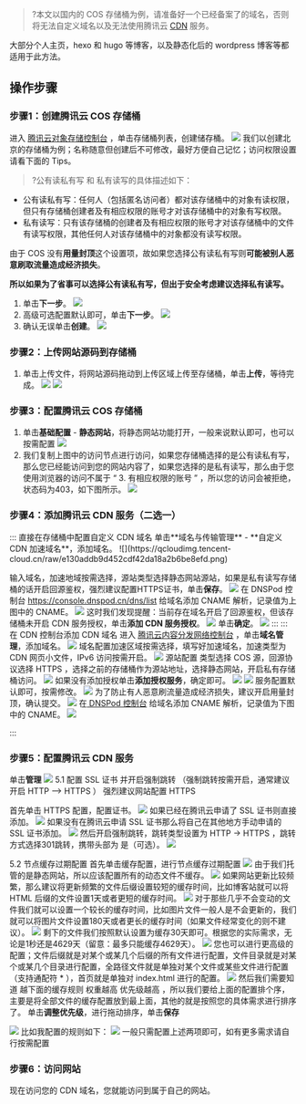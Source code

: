 >?本文以国内的 COS 存储桶为例，请准备好一个已经备案了的域名，否则将无法自定义域名以及无法使用腾讯云 [CDN](https://cloud.tencent.com/product/cdn?from=10680) 服务。

大部分个人主页，hexo 和 hugo 等博客，以及静态化后的 wordpress 博客等都适用于此方法。

## 操作步骤
### 步骤1：创建腾讯云 COS 存储桶
进入 [腾讯云对象存储控制台](https://console.cloud.tencent.com/cos) ，单击存储桶列表，创建储存桶。
![](https://qcloudimg.tencent-cloud.cn/raw/f4f8547ad5e713e6d9587a4132b9d657.png)
我们以创建北京的存储桶为例；名称随意但创建后不可修改，最好方便自己记忆；访问权限设置请看下面的 Tips。

>?公有读私有写 和 私有读写的具体描述如下：
- 公有读私有写：任何人（包括匿名访问者）都对该存储桶中的对象有读权限，但只有存储桶创建者及有相应权限的账号才对该存储桶中的对象有写权限。
- 私有读写：只有该存储桶的创建者及有相应权限的账号才对该存储桶中的文件有读写权限，其他任何人对该存储桶中的对象都没有读写权限。

由于 COS 没有**用量封顶**这个设置项，故如果您选择公有读私有写则**可能被别人恶意刷取流量造成经济损失**。

**所以如果为了省事可以选择公有读私有写，但出于安全考虑建议选择私有读写。**
1. 单击**下一步**。
![](https://qcloudimg.tencent-cloud.cn/raw/89dba8f5145a5f6df9c61f4313860460.png)
2. 高级可选配置默认即可，单击**下一步**。
![](https://qcloudimg.tencent-cloud.cn/raw/6e192b974d843c32631f6b9007bf006a.png)
3. 确认无误单击**创建**。
![](https://qcloudimg.tencent-cloud.cn/raw/9b1a5fb5f62d747bff65f40a7778d240.png)

### 步骤2：上传网站源码到存储桶
1. 单击上传文件，将网站源码拖动到上传区域上传至存储桶，单击**上传**，等待完成。
![](https://qcloudimg.tencent-cloud.cn/raw/3edb418c4bfffdbed6a5c336fda4d335.png)
![](https://qcloudimg.tencent-cloud.cn/raw/deae2e0228beb46cd9939c9b1cd977ec.png)

### 步骤3：配置腾讯云 COS 存储桶
1. 单击**基础配置** - **静态网站**，将静态网站功能打开，一般来说默认即可，也可以按需配置
![](https://qcloudimg.tencent-cloud.cn/raw/6493c313794183a9c4f00333e51af73c.png)
2. 我们复制上图中的访问节点进行访问，如果您存储桶选择的是公有读私有写，那么您已经能访问到您的网站内容了，如果您选择的是私有读写，那么由于您使用浏览器的访问不属于 “ 3. 有相应权限的账号 ” ，所以您的访问会被拒绝，状态码为403，如下图所示。
![](https://qcloudimg.tencent-cloud.cn/raw/7fac27bf148b733174289b0fe368e0c9.png)

### 步骤4：添加腾讯云 CDN 服务（二选一）

<dx-tabs>
::: 直接在存储桶中配置自定义 CDN 域名
单击**域名与传输管理** - **自定义 CDN 加速域名**，添加域名。
![](https://qcloudimg.tencent-cloud.cn/raw/e130addb9d452cdf42da18a2b6be8efd.png)

输入域名，加速地域按需选择，源站类型选择静态网站源站，如果是私有读写存储桶的话开启回源鉴权，强烈建议配置HTTPS证书，单击**保存**。
![](https://qcloudimg.tencent-cloud.cn/raw/0b752378b9467a14bde9860618f68040.png)
在 DNSPod 控制台 https://console.dnspod.cn/dns/list 给域名添加 CNAME 解析，记录值为上图中的 CNAME。
![](https://qcloudimg.tencent-cloud.cn/raw/29f0a89f70db96cab0d14d735466885c.png)
这时我们发现提醒：当前存在域名开启了回源鉴权，但该存储桶未开启 CDN 服务授权，单击**添加 CDN 服务授权**。
![](https://qcloudimg.tencent-cloud.cn/raw/a8e8df5e87715d871104b6f3d6636061.png)
单击**确定**。
![](https://qcloudimg.tencent-cloud.cn/raw/6f09f8086eb59e42e696fd335ffd7c85.png)
:::
::: 在 CDN 控制台添加 CDN 域名
进入 [腾讯云内容分发网络控制台](https://console.cloud.tencent.com/cdn) ，单击**域名管理**，添加域名。
![](https://qcloudimg.tencent-cloud.cn/raw/b03e9bfc3b6210521c334a5faa0f93e8.png)
域名配置加速区域按需选择，填写好加速域名，加速类型为 CDN 网页小文件，IPv6 访问按需开启。
![](https://qcloudimg.tencent-cloud.cn/raw/730d792a79cec7effea79b29e005716e.png)
源站配置 类型选择 COS 源，回源协议选择 HTTPS ，选择之前的存储桶作为源站地址，选择静态网站，开启私有存储桶访问。
![](https://qcloudimg.tencent-cloud.cn/raw/d81d2ff6c21251cde2bffd1f86cc48c7.png)
如果没有添加授权单击**添加授权服务**，确定即可。
![](https://qcloudimg.tencent-cloud.cn/raw/9674ea61e86e3cfa30b0bdeb019713b0.png)
![](https://qcloudimg.tencent-cloud.cn/raw/ce85fe76ba2f03b12eabbdbebdf8570a.png)
服务配置默认即可，按需修改。
![](https://qcloudimg.tencent-cloud.cn/raw/fe740874cb937f2c61ac69ce1cc46894.png)
为了防止有人恶意刷流量造成经济损失，建议开启用量封顶，确认提交。
![](https://qcloudimg.tencent-cloud.cn/raw/84050f1f29e2cf32f73b362588e700e3.png)
在[ DNSPod 控制台](https://console.dnspod.cn/dns/list)  给域名添加 CNAME 解析，记录值为下图中的 CNAME。
![](https://qcloudimg.tencent-cloud.cn/raw/1775fd3755c599faf73d5052443fdd04.png)

:::
</dx-tabs>

### 步骤5：配置腾讯云 CDN 服务
单击**管理**
![](https://qcloudimg.tencent-cloud.cn/raw/83ae785e62b129e3436dd690640df17f.png)
5.1 配置 SSL 证书  并开启强制跳转 （强制跳转按需开启，通常建议开启 HTTP --> HTTPS ）
强烈建议网站配置 HTTPS

首先单击 HTTPS 配置，配置证书。
![](https://qcloudimg.tencent-cloud.cn/raw/8cd2f91e3db605d3ec1880bd1a6cfc6e.png)
如果已经在腾讯云申请了 SSL 证书则直接添加。
![](https://qcloudimg.tencent-cloud.cn/raw/58d33d14ac49389f8bcea211ac2709d2.png)
如果没有在腾讯云申请 SSL 证书那么将自己在其他地方手动申请的 SSL 证书添加。
![](https://qcloudimg.tencent-cloud.cn/raw/dc9c65833c6f61d6176a6a6685492fd0.png)
然后开启强制跳转，跳转类型设置为 HTTP -> HTTPS ，跳转方式选择301跳转，携带头部为 是（可选）。
![](https://qcloudimg.tencent-cloud.cn/raw/edbc9dbae3ffee84543f95d9dca69ae7.png)


5.2 节点缓存过期配置
首先单击缓存配置，进行节点缓存过期配置
![](https://qcloudimg.tencent-cloud.cn/raw/4ad1ecab3c8019c6cc7454dc41ece180.png)
由于我们托管的是静态网站，所以应该配置所有的动态文件不缓存。
![](https://qcloudimg.tencent-cloud.cn/raw/f182822d0bad74fa19a844c1a9c50814.png)
如果网站更新比较频繁，那么建议将更新频繁的文件后缀设置较短的缓存时间，比如博客站就可以将 HTML 后缀的文件设置1天或者更短的缓存时间。
![](https://qcloudimg.tencent-cloud.cn/raw/53fa6eb37e3c2bc41cc5c26a89daff2b.png)
对于那些几乎不会变动的文件我们就可以设置一个较长的缓存时间，比如图片文件一般人是不会更新的，我们就可以将图片文件设置180天或者更长的缓存时间（如果文件经常变化的则不建议）。
![](https://qcloudimg.tencent-cloud.cn/raw/18bdac501aebc6c51f6922f658fa703f.png)
剩下的文件我们按照默认设置为缓存30天即可。根据您的实际需求，无论是1秒还是4629天（留意：最多只能缓存4629天）。
![](https://qcloudimg.tencent-cloud.cn/raw/232d5de92091ba62f7aab5f7d3034fc3.png)
您也可以进行更高级的配置；文件后缀就是对某个或某几个后缀的所有文件进行配置，文件目录就是对某个或某几个目录进行配置，全路径文件就是单独对某个文件或某些文件进行配置（支持通配符 * ），首页就是单独对 index.html 进行的配置。
![](https://qcloudimg.tencent-cloud.cn/raw/dcab88518fef38f699b1581f9897ca9e.png)
然后我们需要知道 越下面的缓存规则 权重越高 优先级越高 ，所以我们要给上面的配置排个序，主要是将全部文件的缓存配置放到最上面，其他的就是按照您的具体需求进行排序了。
单击**调整优先级**，进行拖动排序，单击**保存**

![](https://qcloudimg.tencent-cloud.cn/raw/e2584f774edab47b783254cb6085c4e6.png)
比如我配置的规则如下：
![](https://qcloudimg.tencent-cloud.cn/raw/163be1d64d683c5692d9a3d155e98b5d.png)
一般只需配置上述两项即可，如有更多需求请自行按需配置

### 步骤6：访问网站
现在访问您的 CDN 域名，您就能访问到属于自己的网站。
